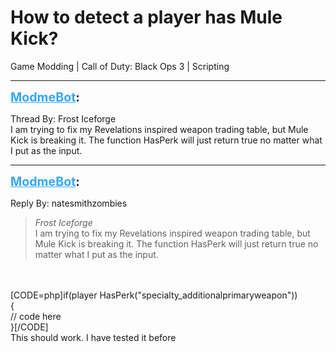 # How to detect a player has Mule Kick?
Game Modding | Call of Duty: Black Ops 3 | Scripting

---
<strong style="font-size: 1.4em;"><span style="text-decoration: underline;text-decoration-color: #34a7f9;"><span style="color:#34a7f9;">ModmeBot</span></span>:</strong>

<p>Thread By: Frost Iceforge<br />I am trying to fix my Revelations inspired weapon trading table, but Mule Kick is breaking it. The function HasPerk will just return true no matter what I put as the input.</p>

---
<strong style="font-size: 1.4em;"><span style="text-decoration: underline;text-decoration-color: #34a7f9;"><span style="color:#34a7f9;">ModmeBot</span></span>:</strong>

<p>Reply By: natesmithzombies<br /><blockquote><em>Frost Iceforge</em><br />I am trying to fix my Revelations inspired weapon trading table, but Mule Kick is breaking it. The function HasPerk will just return true no matter what I put as the input. </blockquote><br /> <br />[CODE=php]if(player HasPerk(&quot;specialty_additionalprimaryweapon&quot;))<br />{<br />    // code here<br />}[/CODE]<br />This should work. I have tested it before</p>
